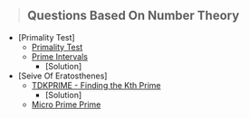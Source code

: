> ## Questions Based On Number Theory
* [Primality Test]
    * [Primality Test](https://www.codechef.com/problems/PRB01)
    * [Prime Intervals](https://www.hackerearth.com/practice/math/number-theory/primality-tests/practice-problems/algorithm/prime-interval/)
        * [Solution]
* [Seive Of Eratosthenes]
    * [TDKPRIME - Finding the Kth Prime](https://www.spoj.com/problems/TDKPRIME/)
        * [Solution]
    * [Micro Prime Prime](https://www.hackerearth.com/practice/math/number-theory/primality-tests/practice-problems/algorithm/micro-and-prime-prime-1/description/)
